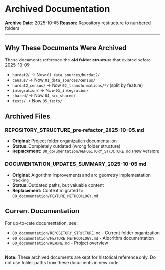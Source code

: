 # Archived Documentation

**Archive Date:** 2025-10-05
**Reason:** Repository restructure to numbered folders

---

## Why These Documents Were Archived

These documents reference the **old folder structure** that existed before 2025-10-05:
- `hurdat2/` → Now `01_data_sources/hurdat2/`
- `census/` → Now `01_data_sources/census/`
- `hurdat2_census/` → Now `02_transformations/*/` (split by feature)
- `integration/` → Now `03_integration/`
- `shared/` → Now `04_src_shared/`
- `tests/` → Now `05_tests/`

## Archived Files

### REPOSITORY_STRUCTURE_pre-refactor_2025-10-05.md
- **Original:** Project folder organization documentation
- **Status:** Completely outdated (wrong folder structure)
- **Replacement:** `00_documentation/REPOSITORY_STRUCTURE.md` (new version)

### DOCUMENTATION_UPDATES_SUMMARY_2025-10-05.md
- **Original:** Algorithm improvements and arc geometry implementation tracking
- **Status:** Outdated paths, but valuable content
- **Replacement:** Content migrated to `00_documentation/FEATURE_METHODOLOGY.md`

## Current Documentation

For up-to-date documentation, see:
- `00_documentation/REPOSITORY_STRUCTURE.md` - Current folder organization
- `00_documentation/FEATURE_METHODOLOGY.md` - Algorithm documentation
- `00_documentation/README.md` - Project overview

---

**Note:** These archived documents are kept for historical reference only. Do not use folder paths from these documents in new code.
